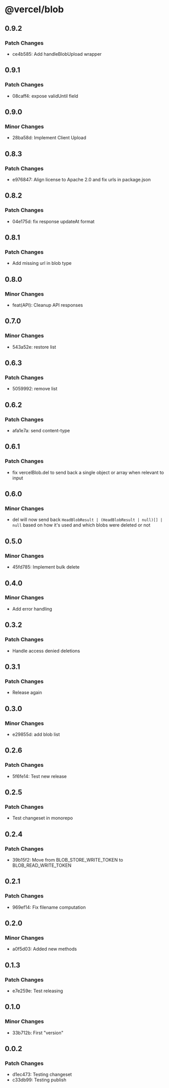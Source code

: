 # @vercel/blob

## 0.9.2

### Patch Changes

- ce4b585: Add handleBlobUpload wrapper

## 0.9.1

### Patch Changes

- 08caff4: expose validUntil field

## 0.9.0

### Minor Changes

- 28ba58d: Implement Client Upload

## 0.8.3

### Patch Changes

- e976847: Align license to Apache 2.0 and fix urls in package.json

## 0.8.2

### Patch Changes

- 04e175d: fix response updateAt format

## 0.8.1

### Patch Changes

- Add missing url in blob type

## 0.8.0

### Minor Changes

- feat(API): Cleanup API responses

## 0.7.0

### Minor Changes

- 543a52e: restore list

## 0.6.3

### Patch Changes

- 5059992: remove list

## 0.6.2

### Patch Changes

- afa1e7a: send content-type

## 0.6.1

### Patch Changes

- fix vercelBlob.del to send back a single object or array when relevant to input

## 0.6.0

### Minor Changes

- del will now send back `HeadBlobResult | (HeadBlobResult | null)[] | null` based on how it's used and which blobs were deleted or not

## 0.5.0

### Minor Changes

- 45fd785: Implement bulk delete

## 0.4.0

### Minor Changes

- Add error handling

## 0.3.2

### Patch Changes

- Handle access denied deletions

## 0.3.1

### Patch Changes

- Release again

## 0.3.0

### Minor Changes

- e29855d: add blob list

## 0.2.6

### Patch Changes

- 5f6fe14: Test new release

## 0.2.5

### Patch Changes

- Test changeset in monorepo

## 0.2.4

### Patch Changes

- 39b15f2: Move from BLOB_STORE_WRITE_TOKEN to BLOB_READ_WRITE_TOKEN

## 0.2.1

### Patch Changes

- 969ef14: Fix filename computation

## 0.2.0

### Minor Changes

- a0f5d03: Added new methods

## 0.1.3

### Patch Changes

- e7e259e: Test releasing

## 0.1.0

### Minor Changes

- 33b712b: First "version"

## 0.0.2

### Patch Changes

- d1ec473: Testing changeset
- c33db99: Testing publish
